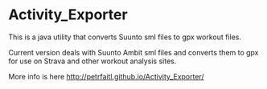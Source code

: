 Activity_Exporter
==========
This is a java utility that converts Suunto sml files to gpx workout files.

Current version deals with Suunto Ambit sml files and converts them to gpx for use on Strava and other workout analysis sites.

More info is here http://petrfaitl.github.io/Activity_Exporter/
